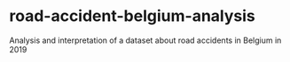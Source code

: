 # road-accident-belgium-analysis
Analysis and interpretation of a dataset about road accidents in Belgium in 2019
